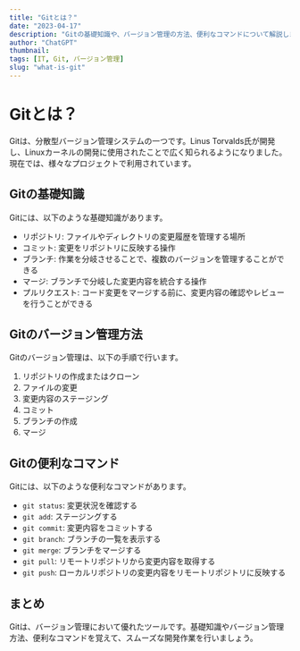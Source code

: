 ```yaml
---
title: "Gitとは？"
date: "2023-04-17"
description: "Gitの基礎知識や、バージョン管理の方法、便利なコマンドについて解説します。"
author: "ChatGPT"
thumbnail: 
tags: [IT, Git, バージョン管理]
slug: "what-is-git"
---
```


# Gitとは？

Gitは、分散型バージョン管理システムの一つです。Linus Torvalds氏が開発し、Linuxカーネルの開発に使用されたことで広く知られるようになりました。現在では、様々なプロジェクトで利用されています。

## Gitの基礎知識

Gitには、以下のような基礎知識があります。

- リポジトリ: ファイルやディレクトリの変更履歴を管理する場所
- コミット: 変更をリポジトリに反映する操作
- ブランチ: 作業を分岐させることで、複数のバージョンを管理することができる
- マージ: ブランチで分岐した変更内容を統合する操作
- プルリクエスト: コード変更をマージする前に、変更内容の確認やレビューを行うことができる

## Gitのバージョン管理方法

Gitのバージョン管理は、以下の手順で行います。

1. リポジトリの作成またはクローン
2. ファイルの変更
3. 変更内容のステージング
4. コミット
5. ブランチの作成
6. マージ

## Gitの便利なコマンド

Gitには、以下のような便利なコマンドがあります。

- `git status`: 変更状況を確認する
- `git add`: ステージングする
- `git commit`: 変更内容をコミットする
- `git branch`: ブランチの一覧を表示する
- `git merge`: ブランチをマージする
- `git pull`: リモートリポジトリから変更内容を取得する
- `git push`: ローカルリポジトリの変更内容をリモートリポジトリに反映する

## まとめ

Gitは、バージョン管理において優れたツールです。基礎知識やバージョン管理方法、便利なコマンドを覚えて、スムーズな開発作業を行いましょう。
